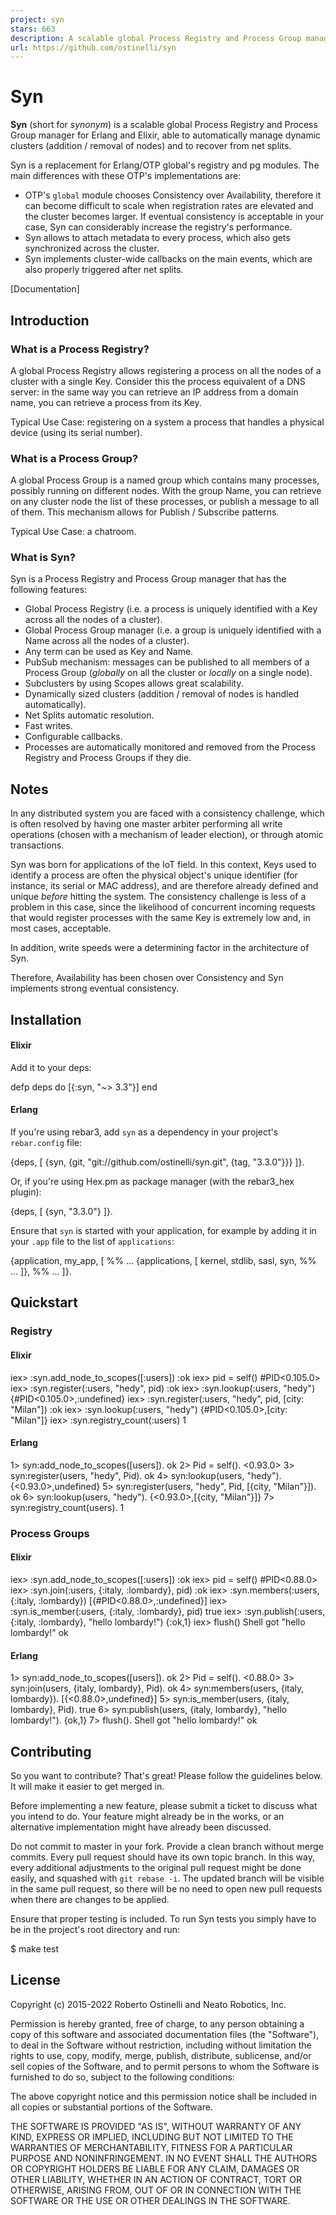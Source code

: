 ```yaml
---
project: syn
stars: 663
description: A scalable global Process Registry and Process Group manager for Erlang and Elixir.
url: https://github.com/ostinelli/syn
---
```


Syn
===

**Syn** (short for _synonym_) is a scalable global Process Registry and Process Group manager for Erlang and Elixir, able to automatically manage dynamic clusters (addition / removal of nodes) and to recover from net splits.

Syn is a replacement for Erlang/OTP global's registry and pg modules. The main differences with these OTP's implementations are:

-   OTP's `global` module chooses Consistency over Availability, therefore it can become difficult to scale when registration rates are elevated and the cluster becomes larger. If eventual consistency is acceptable in your case, Syn can considerably increase the registry's performance.
-   Syn allows to attach metadata to every process, which also gets synchronized across the cluster.
-   Syn implements cluster-wide callbacks on the main events, which are also properly triggered after net splits.

\[Documentation\]

Introduction
------------

### What is a Process Registry?

A global Process Registry allows registering a process on all the nodes of a cluster with a single Key. Consider this the process equivalent of a DNS server: in the same way you can retrieve an IP address from a domain name, you can retrieve a process from its Key.

Typical Use Case: registering on a system a process that handles a physical device (using its serial number).

### What is a Process Group?

A global Process Group is a named group which contains many processes, possibly running on different nodes. With the group Name, you can retrieve on any cluster node the list of these processes, or publish a message to all of them. This mechanism allows for Publish / Subscribe patterns.

Typical Use Case: a chatroom.

### What is Syn?

Syn is a Process Registry and Process Group manager that has the following features:

-   Global Process Registry (i.e. a process is uniquely identified with a Key across all the nodes of a cluster).
-   Global Process Group manager (i.e. a group is uniquely identified with a Name across all the nodes of a cluster).
-   Any term can be used as Key and Name.
-   PubSub mechanism: messages can be published to all members of a Process Group (_globally_ on all the cluster or _locally_ on a single node).
-   Subclusters by using Scopes allows great scalability.
-   Dynamically sized clusters (addition / removal of nodes is handled automatically).
-   Net Splits automatic resolution.
-   Fast writes.
-   Configurable callbacks.
-   Processes are automatically monitored and removed from the Process Registry and Process Groups if they die.

Notes
-----

In any distributed system you are faced with a consistency challenge, which is often resolved by having one master arbiter performing all write operations (chosen with a mechanism of leader election), or through atomic transactions.

Syn was born for applications of the IoT field. In this context, Keys used to identify a process are often the physical object's unique identifier (for instance, its serial or MAC address), and are therefore already defined and unique _before_ hitting the system. The consistency challenge is less of a problem in this case, since the likelihood of concurrent incoming requests that would register processes with the same Key is extremely low and, in most cases, acceptable.

In addition, write speeds were a determining factor in the architecture of Syn.

Therefore, Availability has been chosen over Consistency and Syn implements strong eventual consistency.

Installation
------------

#### Elixir

Add it to your deps:

defp deps do
  \[{:syn, "~> 3.3"}\]
end

#### Erlang

If you're using rebar3, add `syn` as a dependency in your project's `rebar.config` file:

{deps, \[
  {syn, {git, "git://github.com/ostinelli/syn.git", {tag, "3.3.0"}}}
\]}.

Or, if you're using Hex.pm as package manager (with the rebar3\_hex plugin):

{deps, \[
  {syn, "3.3.0"}
\]}.

Ensure that `syn` is started with your application, for example by adding it in your `.app` file to the list of `applications`:

{application, my\_app, \[
    %% ...
    {applications, \[
        kernel,
        stdlib,
        sasl,
        syn,
        %% ...
    \]},
    %% ...
\]}.

Quickstart
----------

### Registry

#### Elixir

iex\> :syn.add\_node\_to\_scopes(\[:users\])
:ok
iex\> pid \= self()
#PID<0.105.0>
iex\> :syn.register(:users, "hedy", pid)
:ok
iex\> :syn.lookup(:users, "hedy")
{#PID<0.105.0>,:undefined}
iex\> :syn.register(:users, "hedy", pid, \[city: "Milan"\])
:ok
iex> :syn.lookup(:users, "hedy")
{#PID<0.105.0>,\[city: "Milan"\]}
iex\> :syn.registry\_count(:users)
1

#### Erlang

1\> syn:add\_node\_to\_scopes(\[users\]).
ok
2\> Pid \= self().
<0.93.0\>
3\> syn:register(users, "hedy", Pid).
ok
4\> syn:lookup(users, "hedy").
{<0.93.0\>,undefined}
5\> syn:register(users, "hedy", Pid, \[{city, "Milan"}\]).
ok
6\> syn:lookup(users, "hedy").
{<0.93.0\>,\[{city, "Milan"}\]}
7\> syn:registry\_count(users).
1

### Process Groups

#### Elixir

iex\> :syn.add\_node\_to\_scopes(\[:users\])
:ok
iex\> pid \= self()
#PID<0.88.0>
iex\> :syn.join(:users, {:italy, :lombardy}, pid)
:ok
iex\> :syn.members(:users, {:italy, :lombardy})
\[{#PID<0.88.0>,:undefined}\]
iex\> :syn.is\_member(:users, {:italy, :lombardy}, pid)
true
iex\> :syn.publish(:users, {:italy, :lombardy}, "hello lombardy!")
{:ok,1}
iex> flush()
Shell got "hello lombardy!"
ok

#### Erlang

1\> syn:add\_node\_to\_scopes(\[users\]).
ok
2\> Pid \= self().
<0.88.0\>
3\> syn:join(users, {italy, lombardy}, Pid).
ok
4\> syn:members(users, {italy, lombardy}).
\[{<0.88.0\>,undefined}\]
5\> syn:is\_member(users, {italy, lombardy}, Pid).
true
6\> syn:publish(users, {italy, lombardy}, "hello lombardy!").
{ok,1}
7\> flush().
Shell got "hello lombardy!"
ok

Contributing
------------

So you want to contribute? That's great! Please follow the guidelines below. It will make it easier to get merged in.

Before implementing a new feature, please submit a ticket to discuss what you intend to do. Your feature might already be in the works, or an alternative implementation might have already been discussed.

Do not commit to master in your fork. Provide a clean branch without merge commits. Every pull request should have its own topic branch. In this way, every additional adjustments to the original pull request might be done easily, and squashed with `git rebase -i`. The updated branch will be visible in the same pull request, so there will be no need to open new pull requests when there are changes to be applied.

Ensure that proper testing is included. To run Syn tests you simply have to be in the project's root directory and run:

$ make test

License
-------

Copyright (c) 2015-2022 Roberto Ostinelli and Neato Robotics, Inc.

Permission is hereby granted, free of charge, to any person obtaining a copy of this software and associated documentation files (the "Software"), to deal in the Software without restriction, including without limitation the rights to use, copy, modify, merge, publish, distribute, sublicense, and/or sell copies of the Software, and to permit persons to whom the Software is furnished to do so, subject to the following conditions:

The above copyright notice and this permission notice shall be included in all copies or substantial portions of the Software.

THE SOFTWARE IS PROVIDED "AS IS", WITHOUT WARRANTY OF ANY KIND, EXPRESS OR IMPLIED, INCLUDING BUT NOT LIMITED TO THE WARRANTIES OF MERCHANTABILITY, FITNESS FOR A PARTICULAR PURPOSE AND NONINFRINGEMENT. IN NO EVENT SHALL THE AUTHORS OR COPYRIGHT HOLDERS BE LIABLE FOR ANY CLAIM, DAMAGES OR OTHER LIABILITY, WHETHER IN AN ACTION OF CONTRACT, TORT OR OTHERWISE, ARISING FROM, OUT OF OR IN CONNECTION WITH THE SOFTWARE OR THE USE OR OTHER DEALINGS IN THE SOFTWARE.
